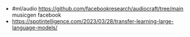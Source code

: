 - #ml/audio https://github.com/facebookresearch/audiocraft/tree/main musicgen facebook
- https://spotintelligence.com/2023/03/28/transfer-learning-large-language-models/